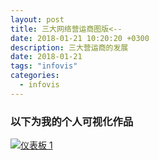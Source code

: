 ```yaml
---
layout: post
title: 三大网络营运商图版<--
date: 2018-01-21 10:20:20 +0300
description: 三大营运商的发展
date: 2018-01-21
tags: "infovis"
categories:
  - infovis
---
```


### 以下为我的个人可视化作品

<div class='tableauPlaceholder' id='viz1516681700390' style='position: relative'><noscript><a href='#'><img alt='仪表板 1 ' src='https:&#47;&#47;public.tableau.com&#47;static&#47;images&#47;NR&#47;NR4BF5MQB&#47;1_rss.png' style='border: none' /></a></noscript><object class='tableauViz'  style='display:none;'><param name='host_url' value='https%3A%2F%2Fpublic.tableau.com%2F' /> <param name='embed_code_version' value='3' /> <param name='path' value='shared&#47;NR4BF5MQB' /> <param name='toolbar' value='yes' /><param name='static_image' value='https:&#47;&#47;public.tableau.com&#47;static&#47;images&#47;NR&#47;NR4BF5MQB&#47;1.png' /> <param name='animate_transition' value='yes' /><param name='display_static_image' value='yes' /><param name='display_spinner' value='yes' /><param name='display_overlay' value='yes' /><param name='display_count' value='yes' /></object></div>                <script type='text/javascript'>                    var divElement = document.getElementById('viz1516681700390');                    var vizElement = divElement.getElementsByTagName('object')[0];                    vizElement.style.width='1000px';vizElement.style.height='827px';                    var scriptElement = document.createElement('script');                    scriptElement.src = 'https://public.tableau.com/javascripts/api/viz_v1.js';                    vizElement.parentNode.insertBefore(scriptElement, vizElement);                </script>
